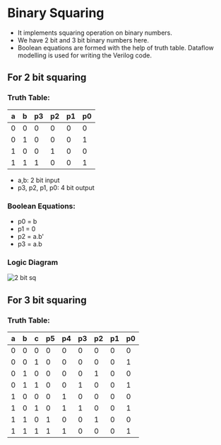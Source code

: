 # Binary Squaring

- It implements squaring operation on binary numbers.
- We have 2 bit and 3 bit binary numbers here.
- Boolean equations are formed with the help of truth table. Dataflow modelling is used for writing the Verilog code.
  
## For 2 bit squaring

### Truth Table:

| a | b | p3 | p2 | p1 | p0 |
|---|---|----|----|----|----|
| 0 | 0 | 0  | 0  | 0  | 0  |
| 0 | 1 | 0  | 0  | 0  | 1  |
| 1 | 0 | 0  | 1  | 0  | 0  |
| 1 | 1 | 1  | 0  | 0  | 1  |

- a,b: 2 bit input
- p3, p2, p1, p0: 4 bit output

### Boolean Equations:

- p0 = b
- p1 = 0
- p2 = a.b'
- p3 = a.b

### Logic Diagram

![2 bit sq](https://github.com/SonalSinha237/Binary_Squaring/assets/78365433/f857eaeb-dc40-4008-8b3a-53f96ef39f3d)

## For 3 bit squaring

### Truth Table:

| a | b | c | p5 | p4 | p3 | p2 | p1 | p0 |
|---|---|---|----|----|----|----|----|----|
| 0 | 0 | 0 | 0  | 0  | 0  | 0  | 0  | 0  |
| 0 | 0 | 1 | 0  | 0  | 0  | 0  | 0  | 1  |
| 0 | 1 | 0 | 0  | 0  | 0  | 1  | 0  | 0  |
| 0 | 1 | 1 | 0  | 0  | 1  | 0  | 0  | 1  |
| 1 | 0 | 0 | 0  | 1  | 0  | 0  | 0  | 0  |
| 1 | 0 | 1 | 0  | 1  | 1  | 0  | 0  | 1  |
| 1 | 1 | 0 | 1  | 0  | 0  | 1  | 0  | 0  |
| 1 | 1 | 1 | 1  | 1  | 0  | 0  | 0  | 1  |


